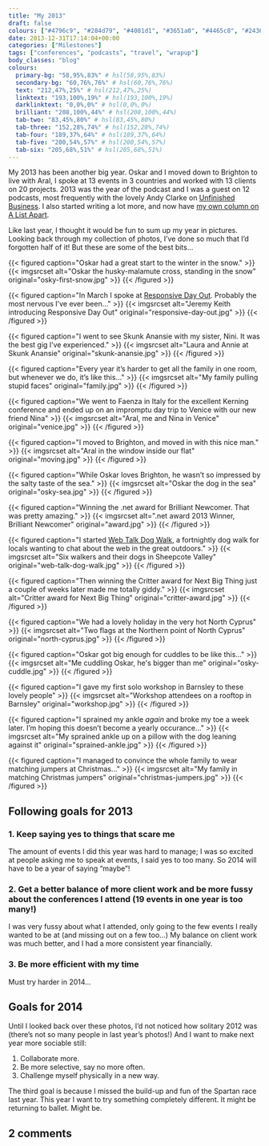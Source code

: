 ```yaml
---
title: "My 2013"
draft: false
colours: ["#4796c9", "#284d79", "#4081d1", "#3651a0", "#4465c8", "#24366b", "#4ca0d7"]
date: 2013-12-31T17:14:04+00:00
categories: ["Milestones"]
tags: ["conferences", "podcasts", "travel", "wrapup"]
body_classes: "blog"
colours:
  primary-bg: "58,95%,83%" # hsl(58,95%,83%)
  secondary-bg: "60,76%,76%" # hsl(60,76%,76%)
  text: "212,47%,25%" # hsl(212,47%,25%)
  linktext: "193,100%,19%" # hsl(193,100%,19%)
  darklinktext: "0,0%,0%" # hsl(0,0%,0%)
  brilliant: "208,100%,44%" # hsl(208,100%,44%)
  tab-two: "83,45%,80%" # hsl(83,45%,80%)
  tab-three: "152,28%,74%" # hsl(152,28%,74%)
  tab-four: "189,37%,64%" # hsl(189,37%,64%)
  tab-five: "200,54%,57%" # hsl(200,54%,57%)
  tab-six: "205,68%,51%" # hsl(205,68%,51%)
---
```


My 2013 has been another big year. Oskar and I moved down to Brighton to live with Aral, I spoke at 13 events in 3 countries and worked with 13 clients on 20 projects. 2013 was the year of the podcast and I was a guest on 12 podcasts, most frequently with the lovely Andy Clarke on [Unfinished Business](http://unfinished.bz). I also started writing a lot more, and now have [my own column on A List Apart](http://alistapart.com/author/laurakalbag).

Like last year, I thought it would be fun to sum up my year in pictures. Looking back through my collection of photos, I’ve done so much that I’d forgotten half of it! But these are some of the best bits…

{{< figured caption="Oskar had a great start to the winter in the snow." >}}
  {{< imgsrcset alt="Oskar the husky-malamute cross, standing in the snow" original="osky-first-snow.jpg" >}}
{{< /figured >}}

{{< figured caption="In March I spoke at [Responsive Day Out](http://responsiveconf.com). Probably the most nervous I’ve ever been…" >}}
  {{< imgsrcset alt="Jeremy Keith introducing Responsive Day Out" original="responsive-day-out.jpg" >}}
{{< /figured >}}

{{< figured caption="I went to see Skunk Anansie with my sister, Nini. It was the best gig I’ve experienced." >}}
  {{< imgsrcset alt="Laura and Annie at Skunk Anansie" original="skunk-anansie.jpg" >}}
{{< /figured >}}

{{< figured caption="Every year it’s harder to get all the family in one room, but whenever we do, it’s like this…" >}}
  {{< imgsrcset alt="My family pulling stupid faces" original="family.jpg" >}}
{{< /figured >}}

{{< figured caption="We went to Faenza in Italy for the excellent Kerning conference and ended up on an impromptu day trip to Venice with our new friend Nina" >}}
  {{< imgsrcset alt="Aral, me and Nina in Venice" original="venice.jpg" >}}
{{< /figured >}}

{{< figured caption="I moved to Brighton, and moved in with this nice man." >}}
  {{< imgsrcset alt="Aral in the window inside our flat" original="moving.jpg" >}}
{{< /figured >}}

{{< figured caption="While Oskar loves Brighton, he wasn’t so impressed by the salty taste of the sea." >}}
  {{< imgsrcset alt="Oskar the dog in the sea" original="osky-sea.jpg" >}}
{{< /figured >}}

{{< figured caption="Winning the .net award for Brilliant Newcomer. That was pretty amazing." >}}
  {{< imgsrcset alt=".net award 2013 Winner, Brilliant Newcomer" original="award.jpg" >}}
{{< /figured >}}

{{< figured caption="I started [Web Talk Dog Walk](http://webtalkdogwalk.in/brighton), a fortnightly dog walk for locals wanting to chat about the web in the great outdoors." >}}
  {{< imgsrcset alt="Six walkers and their dogs in Sheepcote Valley" original="web-talk-dog-walk.jpg" >}}
{{< /figured >}}

{{< figured caption="Then winning the Critter award for Next Big Thing just a couple of weeks later made me totally giddy." >}}
  {{< imgsrcset alt="Critter award for Next Big Thing" original="critter-award.jpg" >}}
{{< /figured >}}

{{< figured caption="We had a lovely holiday in the very hot North Cyprus" >}}
  {{< imgsrcset alt="Two flags at the Northern point of North Cyprus" original="north-cyprus.jpg" >}}
{{< /figured >}}

{{< figured caption="Oskar got big enough for cuddles to be like this…" >}}
  {{< imgsrcset alt="Me cuddling Oskar, he's bigger than me" original="osky-cuddle.jpg" >}}
{{< /figured >}}

{{< figured caption="I gave my first solo workshop in Barnsley to these lovely people" >}}
  {{< imgsrcset alt="Workshop attendees on a rooftop in Barnsley" original="workshop.jpg" >}}
{{< /figured >}}

{{< figured caption="I sprained my ankle *again* and broke my toe a week later. I’m hoping this doesn’t become a yearly occurance…" >}}
  {{< imgsrcset alt="My sprained ankle up on a pillow with the dog leaning against it" original="sprained-ankle.jpg" >}}
{{< /figured >}}

{{< figured caption="I managed to convince the whole family to wear matching jumpers at Christmas…" >}}
  {{< imgsrcset alt="My family in matching Christmas jumpers" original="christmas-jumpers.jpg" >}}
{{< /figured >}}

## Following goals for 2013

### 1. Keep saying yes to things that scare me

The amount of events I did this year was hard to manage; I was so excited at people asking me to speak at events, I said yes to too many. So 2014 will have to be a year of saying “maybe”!

### 2. Get a better balance of more client work and be more fussy about the conferences I attend (19 events in one year is too many!)

I was very fussy about what I attended, only going to the few events I really wanted to be at (and missing out on a few too…) My balance on client work was much better, and I had a more consistent year financially.

### 3. Be more efficient with my time

Must try harder in 2014…

## Goals for 2014

Until I looked back over these photos, I’d not noticed how solitary 2012 was (there’s not so many people in last year’s photos!) And I want to make next year more sociable still:

1. Collaborate more.
2. Be more selective, say no more often.
3. Challenge myself physically in a new way.

The third goal is because I missed the build-up and fun of the Spartan race last year. This year I want to try something completely different. It might be returning to ballet. Might be.

## 2 comments

<ol class="commentlist">
			</ol>
